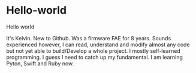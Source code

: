 # Hello-world
Hello world

It's Kelvin. New to Github. Was a firmware FAE for 8 years. Sounds experienced however, I can read, understand and modify almost any code but not yet able to build/Develop a whole project. I mostly self-learned programming. I guess I need to catch up my fundamental. 
I am learning Pyton, Swift and Ruby now.
